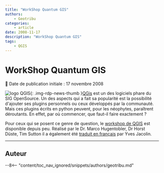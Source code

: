 ```yaml
---
title: "WorkShop Quantum GIS"
authors:
    - Geotribu
categories:
    - article
date: 2008-11-17
description: "WorkShop Quantum GIS"
tags:
    - QGIS
---
```


# WorkShop Quantum GIS

:calendar: Date de publication initiale : 17 novembre 2008

![logo QGIS](https://cdn.geotribu.fr/img/logos-icones/logiciels_librairies/qgis.png){: .img-rdp-news-thumb }[QGis](https://www.qgis.org/) est un des logiciels phare du SIG OpenSource. Un des aspects qui a fait sa popularité est la possibilité d'ajouter ses plugins personnels ou ceux développés par la communauté. Mais ces plugins écrits en python peuvent, pour les néophytes, paraîtrent déroutants. En effet, par où commencer, que faut-il faire exactement ?

Pour ceux qui se posent ce genre de question, le [workshop de QGIS](http://softlibre.gloobe.org/lib/exe/fetch.php/qgis/workshop/qgis_plugins_fr.tar.gz?id=qgis%3Aworkshop%3Aplugin&cache=cache) est disponible depuis peu. Réalisé par le Dr. Marco Hugentobler, Dr Horst Düste, Tim Sutton il a également été [traduit en français](http://softlibre.gloobe.org/doku.php/qgis/workshop/plugin) par Yves Jacolin.

----

## Auteur

--8<-- "content/toc_nav_ignored/snippets/authors/geotribu.md"
